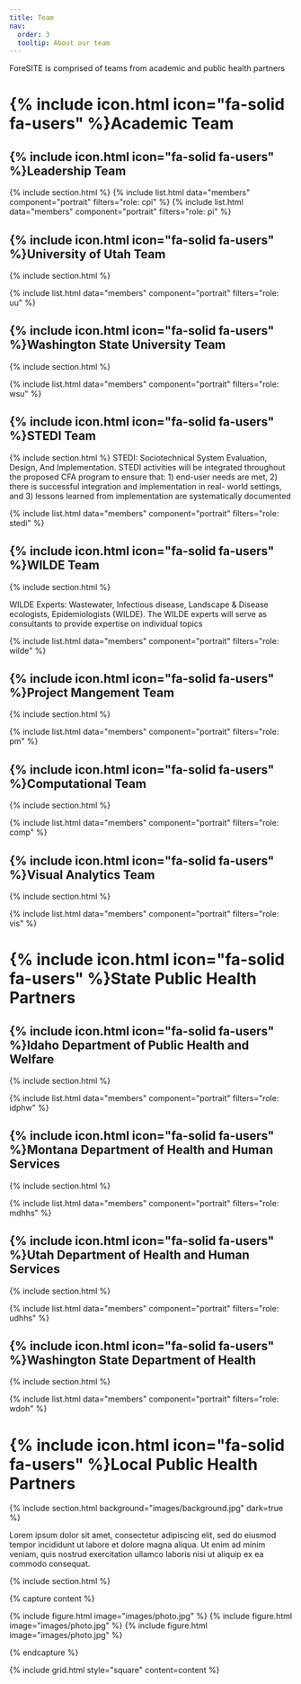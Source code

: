 ```yaml
---
title: Team
nav:
  order: 3
  tooltip: About our team
---
```


ForeSITE is comprised of teams from academic and public health partners 

# {% include icon.html icon="fa-solid fa-users" %}Academic Team

## {% include icon.html icon="fa-solid fa-users" %}Leadership Team

{% include section.html %}
{% include list.html data="members" component="portrait" filters="role: cpi" %}
{% include list.html data="members" component="portrait" filters="role: pi" %}

## {% include icon.html icon="fa-solid fa-users" %}University of Utah Team

{% include section.html %}

{% include list.html data="members" component="portrait" filters="role: uu" %}


## {% include icon.html icon="fa-solid fa-users" %}Washington State University Team

{% include section.html %}

{% include list.html data="members" component="portrait" filters="role: wsu" %}

## {% include icon.html icon="fa-solid fa-users" %}STEDI Team

{% include section.html %}
STEDI: Sociotechnical System Evaluation, Design, And Implementation. STEDI
activities will be integrated throughout the proposed CFA program to ensure that: 1)
end-user needs are met, 2) there is successful integration and implementation in real-
world settings, and 3) lessons learned from implementation are systematically
documented

{% include list.html data="members" component="portrait" filters="role: stedi" %}

## {% include icon.html icon="fa-solid fa-users" %}WILDE Team

{% include section.html %}

WILDE Experts: Wastewater, Infectious disease, Landscape & Disease ecologists, Epidemiologists (WILDE). The
WILDE experts will serve as consultants to provide expertise on individual topics

{% include list.html data="members" component="portrait" filters="role: wilde" %}

## {% include icon.html icon="fa-solid fa-users" %}Project Mangement Team

{% include section.html %}

{% include list.html data="members" component="portrait" filters="role: pm" %}

## {% include icon.html icon="fa-solid fa-users" %}Computational Team

{% include section.html %}

{% include list.html data="members" component="portrait" filters="role: comp" %}

## {% include icon.html icon="fa-solid fa-users" %}Visual Analytics Team

{% include section.html %}

{% include list.html data="members" component="portrait" filters="role: vis" %}

# {% include icon.html icon="fa-solid fa-users" %}State Public Health Partners



## {% include icon.html icon="fa-solid fa-users" %}Idaho Department of Public Health and Welfare

{% include section.html %}

{% include list.html data="members" component="portrait" filters="role: idphw" %}

## {% include icon.html icon="fa-solid fa-users" %}Montana Department of Health and Human Services

{% include section.html %}

{% include list.html data="members" component="portrait" filters="role: mdhhs" %}

## {% include icon.html icon="fa-solid fa-users" %}Utah Department of Health and Human Services

{% include section.html %}

{% include list.html data="members" component="portrait" filters="role: udhhs" %}

## {% include icon.html icon="fa-solid fa-users" %}Washington State Department of Health

{% include section.html %}

{% include list.html data="members" component="portrait" filters="role: wdoh" %}

# {% include icon.html icon="fa-solid fa-users" %}Local Public Health Partners

{% include section.html background="images/background.jpg" dark=true %}

Lorem ipsum dolor sit amet, consectetur adipiscing elit, sed do eiusmod tempor
incididunt ut labore et dolore magna aliqua. Ut enim ad minim veniam, quis
nostrud exercitation ullamco laboris nisi ut aliquip ex ea commodo consequat.

{% include section.html %}

{% capture content %}

{% include figure.html image="images/photo.jpg" %}
{% include figure.html image="images/photo.jpg" %}
{% include figure.html image="images/photo.jpg" %}

{% endcapture %}

{% include grid.html style="square" content=content %}
